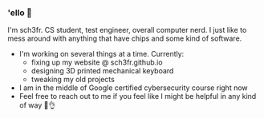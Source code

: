 ### 'ello 🫡
I'm sch3fr. CS student, test engineer, overall computer nerd. I just like to mess around with anything that have chips and some kind of software.

- I'm working on several things at a time. Currently:
    - fixing up my website @ sch3fr.github.io
    - designing 3D printed mechanical keyboard
    - tweaking my old projects
- I am in the middle of Google certified cybersecurity course right now
- Feel free to reach out to me if you feel like I might be helpful in any kind of way 🤠👌

<!--
**sch3fr/sch3fr** is a ✨ _special_ ✨ repository because its `README.md` (this file) appears on your GitHub profile.

Here are some ideas to get you started:

- 🔭 I’m currently working on ...
- 🌱 I’m currently learning ...
- 👯 I’m looking to collaborate on ...
- 🤔 I’m looking for help with ...
- 💬 Ask me about ...
- 📫 How to reach me: ...
- 😄 Pronouns: ... Let it happen by tame Impala
- ⚡ Fun fact: ...
-->
